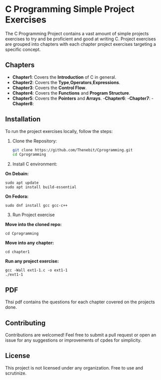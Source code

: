 # C Programming Simple Project Exercises

The C Programming Project contains a vast amount of simple projects exercises
to try and be proficient and good at writing C. Project exercises are grouped 
into chapters with each chapter project exercises targeting a specific concept.

## Chapters

- **Chapter1**: Covers the __Introduction__ of C in general.
- **Chapter2**: Covers the __Type__,__Operators__,__Expressions__.
- **Chapter3**: Covers the __Control Flow__.
- **Chapter4**: Covers the __Functions__ and __Program Structure__.
- **Chapter5**: Covers the __Pointers__ and __Arrays__.
-**Chapter6**:
-**Chapter7**:
-**Chapter8**:

## Installation

To run the project exercises locally, follow the steps:

1. Clone the Repository:

	```bash
	git clone https://github.com/Thenebit/Cprogramming.git
	cd Cprogramming
	```

2. Install C environment:

**On Debain:** 
	
	sudo apt update
	sudo apt install build-essential

**On Fedora:**

	sudo dnf install gcc gcc-c++

3. Run Project exercise

**Move into the cloned repo:**

	cd Cprogramming

**Move into any chapter:**

	cd chapter1

**Run any project exercise:**

	gcc -Wall ext1-1.c -o ext1-1
	./ext1-1

## PDF

Thsi pdf contains the questions for each chapter covered on the projects done.

## Contributing

Contributions are welcomed! Feel free to submit a pull request or open an
issue for any suggestions or improvements of cpdes for simplicity.

## License

This project is not licensed under any organization. Free to use and scrutinize.

